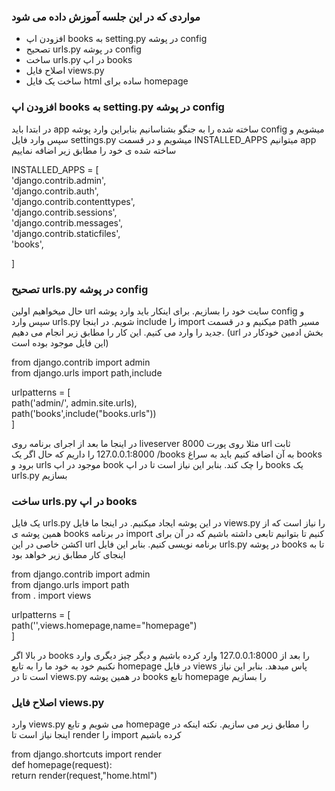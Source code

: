 <h3>مواردی که در این جلسه آموزش داده می شود</h3>
<ul>
  <li>افزودن اپ books به setting.py در پوشه config</li>
  <li>تصحیح urls.py در پوشه config</li>
  <li>ساخت urls.py در اپ books</li>
  <li>اصلاح فایل views.py</li>
  <li>ساخت یک فایل html ساده برای homepage</li>
</ul>
<h3>افزودن اپ books به setting.py در پوشه config</h3>
<p>در ابتدا باید app ساخته شده را به جنگو بشناسانیم بنابراین وارد پوشه config میشویم و سپس وارد فایل settings.py میشویم و در قسمت INSTALLED_APPS میتوانیم app ساخته شده ی خود را مطابق زیر اضافه نماییم</p>
<p>
  INSTALLED_APPS = [ <br>
    'django.contrib.admin',<br>
    'django.contrib.auth',<br>
    'django.contrib.contenttypes',<br>
    'django.contrib.sessions',<br>
    'django.contrib.messages',<br>
    'django.contrib.staticfiles',<br>
    'books',<br>
    
]
</p>
<h3>تصحیح urls.py در پوشه config</h3>
<p>
حال میخواهیم اولین url سایت خود را بسازیم. برای اینکار باید وارد پوشه config و سپس وارد urls.py شویم. در اینجا include را import میکنیم و در قسمت path مسیر جدید را وارد می کنیم.
این کار را مطابق زیر انجام می دهیم. (url بخش ادمین خودکار در این فایل موجود بوده است)
</p>
<p>
  from django.contrib import admin<br>
from django.urls import path,include<br>

urlpatterns = [<br>
    path('admin/', admin.site.urls),<br>
    path('books',include("books.urls"))<br>
]
</p>
<p>در اینجا ما بعد از اجرای برنامه روی liveserver مثلا روی پورت 8000 url ثابت 127.0.0.1:8000 را داریم که حال اگر یک /books به آن اضافه کنیم باید به سراغ books برود و urls موجود در اپ book را چک کند. بنابر این نیاز است تا در اپ books یک urls.py بسازیم</p>
<h3>ساخت urls.py در اپ books</h3>
<p>یک فایل urls.py در این پوشه ایجاد میکنیم. در اینجا ما فایل views.py را نیاز است که از همین پوشه ی books در برنامه import کنیم تا بتوانیم تابعی داشته باشیم که در آن برای اکشن خاصی در این url برنامه نویسی کنیم. بنابر این فایل urls.py در پوشه books تا به اینجای کار مطابق زیر خواهد بود</p>
<p>
  from django.contrib import admin<br>
from django.urls import path<br>
from . import views<br>

urlpatterns = [<br>
    path('',views.homepage,name="homepage")<br>
]

</p>
<p>
  در بالا اگر books را بعد از 127.0.0.1:8000 وارد کرده باشیم و دیگر چیز دیگری وارد نکنیم خود به خود ما را به تابع homepage در فایل views پاس میدهد. بنابر این نیاز است تا در views.py در همین پوشه books تابع homepage را بسازیم
</p>
<h3>اصلاح فایل views.py</h3>
<p>وارد views.py می شویم و تابع homepage را مطابق زیر می سازیم. نکته اینکه در اینجا نیاز است تا render را import کرده باشیم</p>
<p>
  from django.shortcuts import render <br>
def homepage(request):<br>
    return render(request,"home.html")<br>
</p>
